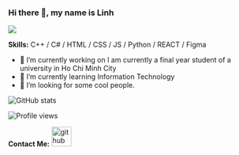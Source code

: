 ### Hi there 👋, my name is Linh

![](https://camo.githubusercontent.com/c8603029e1d7baade74d71c1823bdcdbaa61f08c2bf062a483e02e0f4ace034c/68747470733a2f2f692e67697068792e636f6d2f5254684e30684f5332474f344d2e676966)

**Skills:** C++ / C# / HTML / CSS / JS / Python / REACT / Figma

- 🔭 I’m currently working on I am currently a final year student of a university in Ho Chi Minh City
- 🌱 I’m currently learning Information Technology
- 🤔 I’m looking for some cool people.

<!-- [![Top Langs](https://github-readme-stats.vercel.app/api/top-langs/?username=mni-linh)](https://github.com/anuraghazra/github-readme-stats) -->

![GitHub stats](https://github-readme-stats.vercel.app/api?username=mni-linh&show_icons=true&count_private=true)

<!-- ![GitHub Activity Graph](./mni-linh-2021.stl) -->

![Profile views](https://gpvc.arturio.dev/mni-linh)

**Contact Me:**
[<img src='https://cdn.jsdelivr.net/npm/simple-icons@3.0.1/icons/github.svg' alt='github' height='40'>](https://github.com/mni-linh) 

